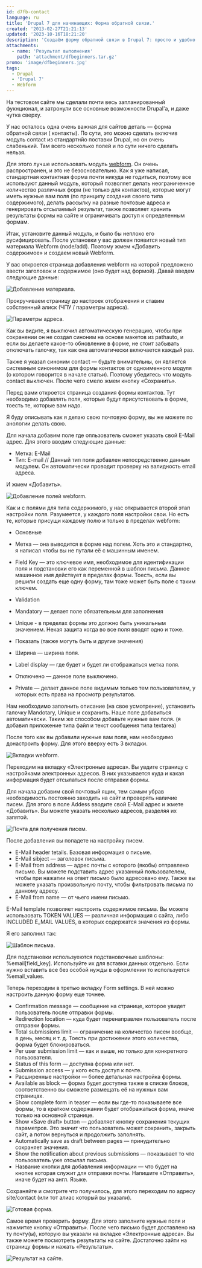 ```yaml
---
id: d7fb-contact
language: ru
title: 'Drupal 7 для начинающих: Форма обратной связи.'
created: '2013-02-27T21:21:13'
updated: '2023-10-16T18:21:20'
description: 'Создаём форму обратной связи в Drupal 7: просто и удобно!'
attachments:
  - name: 'Результат выполнения'
    path: 'attachment/dfbeginners.tar.gz'
promo: 'image/dfbeginners.jpg'
tags:
  - Drupal
  - 'Drupal 7'
  - Webform
---
```


На тестовом сайте мы сделали почти весь запланированный фукнционал, и затронули
все основные возможности Drupal'a, и даже чутка сверху.

У нас осталось одна очень важная для сайтов деталь — форма обратной связи (
контакты). По сути, это можно сделать включив модуль contact из стандартнйо
поставки Drupal, но он очень слабенький. Там всего несколько полей и по сути
ничего сделать нельзя.

Для этого лучше использовать
модуль [webform](http://drupal.org/project/webform). Он очень распространен, и
это не безосновательно. Как я уже написал, стандартная контактная форма почти
никуда не годиться, поэтому все используют данный модуль, который позволяет
делать неограниченное количество различных форм (не только для контактов),
которые могут иметь нужные вам поля (по принципу создания своего типа
содержимого), делать рассылку на разные почтовые адреса и генерировать
отсылаемый результат, также позволяет хранить результаты формы на сайте и
ограничивать доступ к определенным формам.

Итак, установите данный модуль, и было бы неплохо его русифицировать. После
установки у вас должен появится новый тип материала Webform (node/add). Поэтому
жмем «Добавить содержимое» и создаем новый Webform.

У вас откроется страница добавления webform на которой предложено ввести
заголовок и содержимое (оно будет над формой). Давай введем следующие данные:

![Добавление материала.](image/1.png)

Прокручиваем страницу до настроек отображения и ставим собственный алиск (ЧПУ /
параметры адреса).

![Параметры адреса.](image/2.png)

Как вы видите, я выключил автоматическую генерацию, чтобы при сохранении он не
создал синоним на основе макетов из pathauto, и если вы делаете какое-то
обновление в форме, не стоит забывать отключать галочку, так как она
автоматически включается каждый раз.

Также я указал синоним contact — будьте внимательны, он является системным
синонимом для формы контактов от одноименного модуля (о котором говорится в
начале статьи). Поэтому убедитесь что модуль contact выключен. После чего смело
жмем кнопку «Сохранить».

Перед вами откроется страница создания формы контактов. Тут необходимо добавлять
поля, которые будут присутствовать в форме, тоесть те, которые вам надо.

Я буду описывать как я делаю свою почтовую форму, вы же можете по анологии
делать свою.

Для начала добавим поле где опльзователь сможет указать свой E-Mail адрес. Для
этого вводим следующие данные:

- Метка: E-Mail
- Тип: E-mail // Данный тип поля добавлен непосредственно данным модулем. Он
  автоматически проводит проверку на валидность email адреса.

И жмем «Добавить».

![Добавление полей webform.](image/3.png)

Как и с полями для типа содержимого, у нас открывается второй этап настройки
поля. Разумеется, у каждого поля настройки свои. Но есть те, которые присущи
каждому полю и только в пределах webform:

- Основные
- Метка — она выводится в форме над полем. Хоть это и стандартно, я написал
  чтобы вы не путали её с машинным именем.
- Field Key — это ключевое имя, необходимое для идентификации поля и подстановки
  его как переменной в шаблон письма. Данное машинное имя действует в пределах
  формы. Тоесть, если вы решили создать еще одну форму, там тоже может быть поле
  с таким ключем.
- Validation

- Mandatory — делает поле обязательным для заполнения
- Unique - в пределах формы это должно быть уникальным значением. Некая защита
  когда во все поля вводят одно и тоже.
- Показать (также могуть быть и другие значения)

- Ширина — ширина поля.
- Label display — где будет и будет ли отображаться метка поля.
- Отключено — данное поле выключено.
- Private — делает данное поле видимым только тем пользователям, у которых есть
  права на просмотр результатов.

Нам необходимо заполнить описание (на свое усмотрение), установить галочку
Mandotary, Unique и сохранить. Наше поле добавиться автоматически. Таким же
способом добавьте нужные вам поля. (я добавил приложение типа файл и текст
сообщения типа textarea)

После того как вы добавили нужные вам поля, нам необходимо донастроить форму.
Для этого вверху есть 3 вкладки.

![Вкладки webform.](image/4.png)

Переходим на вкладку «Электронные адреса». Вы увдите страницу с настройками
электронных адресов. В них указывается куда и какая информация будет отсылаться
после отправки формы.

Для начала добавим свой почтовый ящик, тем самым убрав необходимость постоянно
заходить на сайт и проверять наличие писем. Для этого в поле Addess вводите свой
E-Mail адрес и жмете «Добавить». Вы можете указать несколько адресов, разделяя
их запятой.

![Почта для получения писем.](image/5.png)

После добавления вы попадете на настройку писем.

- E-Mail header tetails. Базовая информация о письме.
- E-Mail sibject — заголовок письма.
- E-Mail from address — адрес почты с которого (якобы) отправлено письмо. Вы
  можете подставить адрес указанный пользователем, чтобы при нажатии на ответ
  письмо было адресовано ему. Также вы можете указать произвольную почту, чтобы
  фильтровать письма по данному адресу.
- E-Mail from name — от чьего имени письмо.

E-Mail template позволяет настроить содержимое письма. Вы можете использовать
TOKEN VALUES — различная информация с сайта, либо INCLUDED E_MAIL VALUES, в
которых содержатся значения из формы.

Я его заполнил так:

![Шаблон письма.](image/6.jpg)

Для подстановки используеются подстановочные шаблоны: %email[field_key].
Используйте их для вставки данных отдельно. Если нужно вставить все без особой
нужды в оформлении то используется %email_values.

Теперь переходим в третью вкладку Form settings. В ней можно настроить данную
форму еще точнее.

- Confirmation message — сообщение на странице, которое увидет пользователь
  после отправки формы.
- Redirection location — куда будет перенаправлен пользователь после отправки
  формы.
- Total submissions limit — ограничение на количество писем вообще, в день,
  месяц и т. д. Тоесть при достижении этого количества, форма будет
  блокироваться.
- Per user submission limit — как и выше, но только для конкретного
  пользователя.
- Status of this form — доступна форма или нет.
- Submission access — у кого есть доступ к почте.
- Расширенные настройки — более детальная настройка формы.
- Available as block — форма будет доступна также в списке блоков,
  соответственно вы сможете размещать её на нужных вам страницах.
- Show complete form in teaser — если вы где-то показываете все формы, то в
  кратком содержании будет отображаться форма, иначе только на основной
  странице.
- Show «Save draft» button — добавляет кнопку сохранения текущих параметров. Это
  значит что пользователь может сохранить, закрыть сайт, а потом вернуться и
  продолжить заполнять.
- Automatically save as draft between pages — принудительно сохраняет значения.
- Show the notification about previous submissions — показывает то что
  пользователь уже отсылал письма.
- Название кнопки для добавления информации — что будет на кнопке которая служит
  для отправки почты. Напишите «Отправить», иначе будет на англ. Языке.

Сохраняйте и смотрите что получилось, для этого переходим по адресу
site/contact (или тот алиас который вы указали).

![Готовая форма.](image/7.png)

Самое время проверить форму. Для этого заполните нужные поля и нажмитке кнопку
«Отправить». После чего письмо будет доставлено на ту почту(ы), которую вы
указали на вкладке «Электронные адреса». Вы также можете посмотреть результаты
на сайте. Достаточно зайти на страницу формы и нажать «Результаты».

![Результат на сайте.](image/8.png)
